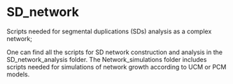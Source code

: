 # SD_network
Scripts needed for segmental duplications (SDs) analysis as a complex network;

One can find all the scripts for SD network construction and analysis in the SD_network_analysis folder. The Network_simulations folder includes scripts needed for simulations of network growth according to UCM or PCM models.
